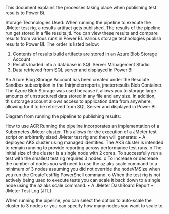 This document explains the processes taking place when publishing test results to Power Bi.

Storage Technologies Used:
When running the pipeline to execute the JMeter test rig, a results artifact gets published. The results of the pipeline run get stored in a file results.jtl. You can view these results and compare results from various runs in Power BI. 
Various storage technologies publish results to Power BI. The order is listed below:  
1.	Contents of results build artifacts are stored in an Azure Blob Storage Account
2.	Results loaded into a database in SQL Server Management Studio
3.	Data retrieved from SQL server and displayed in Power BI

An Azure Blog Storage Account has been created under the Resolute Sandbox subscription in the fhirjmeterreports, jmeterresults Blob Container.  
The Azure Blob Storage was used because it allows you to storage large amounts of unstructured data stored in any file and any size. In addition, this storage account allows access to application data from anywhere, allowing for it to be retrieved from SQL Server and displayed in Power BI. 

Diagram from running the pipeline to publishing results:

How to use ACR
Running the pipeline incorporates an implementation of a Kubernetes JMeter cluster. This allows for the execution of a JMeter test script on arbitrarily sized JMeter test rig and then will generate:
•	A deployed AKS cluster using managed identities. The AKS cluster is intended to remain running to provide reporting across performance test runs.
o	The initial size of the cluster is a single node with 2 cores. To successfully run a test with the smallest test rig requires 3 nodes.
o	To increase or decrease the number of nodes you will need to use the az aks scale command to a minimum of 3 nodes assuming you did not override the nodeVMSize when you run the CreateTestRig PowerShell command.
o	When the test rig is not actively being used to execute tests you can scale it back down to a single node using the az aks scale command.
•	A JMeter DashBoard Report
•	JMeter Test Log (JTL)

When running the pipeline, you can select the option to auto-scale the cluster to 3 nodes or you can specify how many nodes you want to scale to. 
